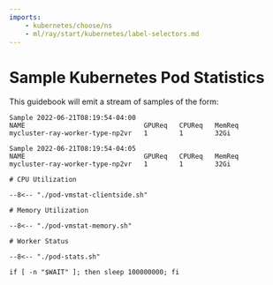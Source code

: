 ```yaml
---
imports:
    - kubernetes/choose/ns
    - ml/ray/start/kubernetes/label-selectors.md
---
```


# Sample Kubernetes Pod Statistics

This guidebook will emit a stream of samples of the form:

```
Sample 2022-06-21T08:19:54-04:00
NAME                              GPUReq   CPUReq   MemReq
mycluster-ray-worker-type-np2vr   1        1        32Gi

Sample 2022-06-21T08:19:54-04:05
NAME                              GPUReq   CPUReq   MemReq
mycluster-ray-worker-type-np2vr   1        1        32Gi
```

```shell.async
# CPU Utilization

--8<-- "./pod-vmstat-clientside.sh"
```

```shell.async
# Memory Utilization

--8<-- "./pod-vmstat-memory.sh"
```

```shell.async
# Worker Status

--8<-- "./pod-stats.sh"
```

```shell
if [ -n "$WAIT" ]; then sleep 100000000; fi
```
